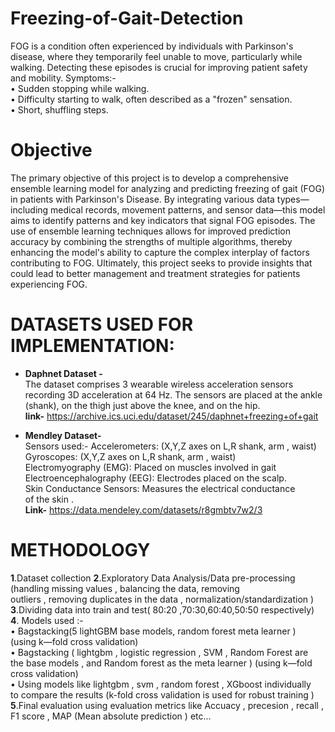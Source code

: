 # Freezing-of-Gait-Detection

FOG is a condition often experienced by individuals with Parkinson's disease,
where they temporarily feel unable to move, particularly while walking. Detecting
these episodes is crucial for improving patient safety and mobility.
Symptoms:-  
• Sudden stopping while walking.                                                                                       
• Difficulty starting to walk, often described as a "frozen" sensation.  
• Short, shuffling steps.  

# Objective 

The primary objective of this project is to develop a comprehensive ensemble
learning model for analyzing and predicting freezing of gait (FOG) in patients with
Parkinson's Disease. By integrating various data types—including medical records,
movement patterns, and sensor data—this model aims to identify patterns and
key indicators that signal FOG episodes. The use of ensemble learning techniques
allows for improved prediction accuracy by combining the strengths of multiple
algorithms, thereby enhancing the model's ability to capture the complex
interplay of factors contributing to FOG. Ultimately, this project seeks to provide
insights that could lead to better management and treatment strategies for
patients experiencing FOG.

# DATASETS USED FOR IMPLEMENTATION:  
<ul>
<li>
  
  **Daphnet Dataset -**  
The dataset comprises 3 wearable wireless acceleration sensors recording 3D
acceleration at 64 Hz. The sensors are placed at the ankle (shank), on the thigh
just above the knee, and on the hip.  
**link-** https://archive.ics.uci.edu/dataset/245/daphnet+freezing+of+gait


</li>
<li>
  
  **Mendley Dataset-**  
Sensors used:-
Accelerometers: (X,Y,Z axes on L,R shank, arm , waist)   
Gyroscopes: (X,Y,Z axes on L,R shank, arm , waist)  
Electromyography (EMG): Placed on muscles involved in gait  
Electroencephalography (EEG): Electrodes placed on the scalp.    
Skin Conductance Sensors: Measures the electrical conductance  
of the skin  .  
**Link-** https://data.mendeley.com/datasets/r8gmbtv7w2/3
</li>
</ul>


# METHODOLOGY
**1**.Dataset collection 
**2**.Exploratory Data Analysis/Data pre-processing (handling missing values , balancing the data, removing  
outliers , removing duplicates in the data , normalization/standardization )  
**3**.Dividing data into train and test( 80:20 ,70:30,60:40,50:50 respectively)  
**4**. Models used :-  
• Bagstacking(5 lightGBM base models, random forest meta learner )  
(using k—fold cross validation)    
• Bagstacking ( lightgbm , logistic regression , SVM , Random Forest are  
the base models , and Random forest as the meta learner ) (using k—fold  
cross validation)  
• Using models like lightgbm , svm , random forest , XGboost individually  
to compare the results (k-fold cross validation is used for robust training )  
**5**.Final evaluation using evaluation metrics like Accuacy , precesion , recall , F1
score , MAP (Mean absolute prediction ) etc...
